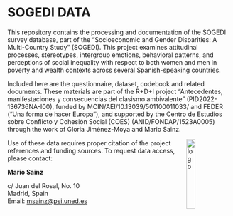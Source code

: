 # SOGEDI DATA

This repository contains the processing and documentation of the SOGEDI survey database, part of the “Socioeconomic and Gender Disparities: A Multi-Country Study” (SOGEDI). This project examines attitudinal processes, stereotypes, intergroup emotions, behavioral patterns, and perceptions of social inequality with respect to both women and men in poverty and wealth contexts across several Spanish-speaking countries.

Included here are the questionnaire, dataset, codebook and related documents. These materials are part of the R+D+I project “Antecedentes, manifestaciones y consecuencias del clasismo ambivalente” (PID2022-136736NA-I00), funded by MCIN/AEI/10.13039/501100011033/ and FEDER (“Una forma de hacer Europa”), and supported by the Centro de Estudios sobre Conflicto y Cohesión Social (COES) (ANID/FONDAP/1523A0005) through the work of Gloria Jiménez-Moya and Mario Sainz.

<img src="https://deploy-preview-1--lisacoes.netlify.app/input/ipo-hex.png " align="right" alt="logo" style="float: right;width: 20%;max-height: 100%" />


Use of these data requires proper citation of the project references and funding sources. To request data access, please contact:

**Mario Sainz**  

c/ Juan del Rosal, No. 10  
Madrid, Spain  
Email: msainz@psi.uned.es
